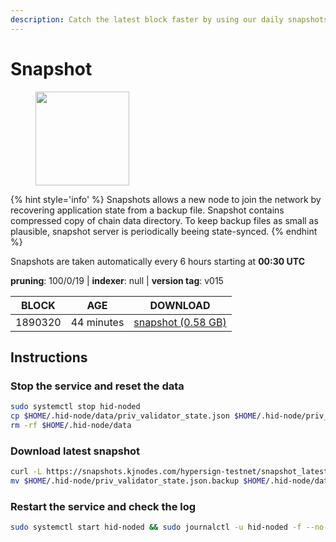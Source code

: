 ```yaml
---
description: Catch the latest block faster by using our daily snapshots.
---
```


# Snapshot

<figure><img src="https://raw.githubusercontent.com/kj89/testnet_manuals/main/pingpub/logos/hypersign.png" width="150" alt=""><figcaption></figcaption></figure>

{% hint style='info' %}
Snapshots allows a new node to join the network by recovering application state from a backup file. 
Snapshot contains compressed copy of chain data directory. To keep backup files as small as plausible, 
snapshot server is periodically beeing state-synced.
{% endhint %}

Snapshots are taken automatically every 6 hours starting at **00:30 UTC**

**pruning**: 100/0/19 | **indexer**: null | **version tag**: v015

| BLOCK             | AGE             | DOWNLOAD                                                                                            |
| ----------------- | --------------- | --------------------------------------------------------------------------------------------------- |
| 1890320 | 44 minutes | [snapshot (0.58 GB)](https://snapshots.kjnodes.com/hypersign-testnet/snapshot\_latest.tar.lz4) |

## Instructions

### Stop the service and reset the data

```bash
sudo systemctl stop hid-noded
cp $HOME/.hid-node/data/priv_validator_state.json $HOME/.hid-node/priv_validator_state.json.backup
rm -rf $HOME/.hid-node/data
```

### Download latest snapshot

```bash
curl -L https://snapshots.kjnodes.com/hypersign-testnet/snapshot_latest.tar.lz4 | tar -Ilz4 -xf - -C $HOME/.hid-node
mv $HOME/.hid-node/priv_validator_state.json.backup $HOME/.hid-node/data/priv_validator_state.json
```

### Restart the service and check the log

```bash
sudo systemctl start hid-noded && sudo journalctl -u hid-noded -f --no-hostname -o cat
```

